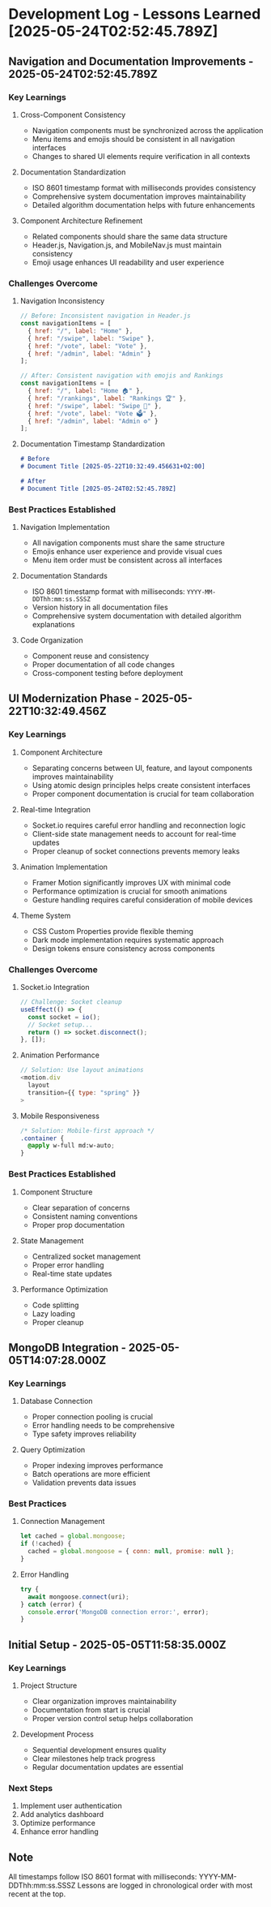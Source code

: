 # Development Log - Lessons Learned [2025-05-24T02:52:45.789Z]

## Navigation and Documentation Improvements - 2025-05-24T02:52:45.789Z

### Key Learnings
1. Cross-Component Consistency
   - Navigation components must be synchronized across the application
   - Menu items and emojis should be consistent in all navigation interfaces
   - Changes to shared UI elements require verification in all contexts

2. Documentation Standardization
   - ISO 8601 timestamp format with milliseconds provides consistency
   - Comprehensive system documentation improves maintainability
   - Detailed algorithm documentation helps with future enhancements

3. Component Architecture Refinement
   - Related components should share the same data structure
   - Header.js, Navigation.js, and MobileNav.js must maintain consistency
   - Emoji usage enhances UI readability and user experience

### Challenges Overcome
1. Navigation Inconsistency
   ```javascript
   // Before: Inconsistent navigation in Header.js
   const navigationItems = [
     { href: "/", label: "Home" },
     { href: "/swipe", label: "Swipe" },
     { href: "/vote", label: "Vote" },
     { href: "/admin", label: "Admin" }
   ];
   
   // After: Consistent navigation with emojis and Rankings
   const navigationItems = [
     { href: "/", label: "Home 🏠" },
     { href: "/rankings", label: "Rankings 🏆" },
     { href: "/swipe", label: "Swipe 🔄" },
     { href: "/vote", label: "Vote 🗳️" },
     { href: "/admin", label: "Admin ⚙️" }
   ];
   ```

2. Documentation Timestamp Standardization
   ```markdown
   # Before
   # Document Title [2025-05-22T10:32:49.456631+02:00]
   
   # After
   # Document Title [2025-05-24T02:52:45.789Z]
   ```

### Best Practices Established
1. Navigation Implementation
   - All navigation components must share the same structure
   - Emojis enhance user experience and provide visual cues
   - Menu item order must be consistent across all interfaces

2. Documentation Standards
   - ISO 8601 timestamp format with milliseconds: `YYYY-MM-DDThh:mm:ss.SSSZ`
   - Version history in all documentation files
   - Comprehensive system documentation with detailed algorithm explanations

3. Code Organization
   - Component reuse and consistency
   - Proper documentation of all code changes
   - Cross-component testing before deployment

## UI Modernization Phase - 2025-05-22T10:32:49.456Z

### Key Learnings
1. Component Architecture
   - Separating concerns between UI, feature, and layout components improves maintainability
   - Using atomic design principles helps create consistent interfaces
   - Proper component documentation is crucial for team collaboration

2. Real-time Integration
   - Socket.io requires careful error handling and reconnection logic
   - Client-side state management needs to account for real-time updates
   - Proper cleanup of socket connections prevents memory leaks

3. Animation Implementation
   - Framer Motion significantly improves UX with minimal code
   - Performance optimization is crucial for smooth animations
   - Gesture handling requires careful consideration of mobile devices

4. Theme System
   - CSS Custom Properties provide flexible theming
   - Dark mode implementation requires systematic approach
   - Design tokens ensure consistency across components

### Challenges Overcome
1. Socket.io Integration
   ```javascript
   // Challenge: Socket cleanup
   useEffect(() => {
     const socket = io();
     // Socket setup...
     return () => socket.disconnect();
   }, []);
   ```

2. Animation Performance
   ```javascript
   // Solution: Use layout animations
   <motion.div
     layout
     transition={{ type: "spring" }}
   >
   ```

3. Mobile Responsiveness
   ```css
   /* Solution: Mobile-first approach */
   .container {
     @apply w-full md:w-auto;
   }
   ```

### Best Practices Established
1. Component Structure
   - Clear separation of concerns
   - Consistent naming conventions
   - Proper prop documentation

2. State Management
   - Centralized socket management
   - Proper error handling
   - Real-time state updates

3. Performance Optimization
   - Code splitting
   - Lazy loading
   - Proper cleanup

## MongoDB Integration - 2025-05-05T14:07:28.000Z

### Key Learnings
1. Database Connection
   - Proper connection pooling is crucial
   - Error handling needs to be comprehensive
   - Type safety improves reliability

2. Query Optimization
   - Proper indexing improves performance
   - Batch operations are more efficient
   - Validation prevents data issues

### Best Practices
1. Connection Management
   ```javascript
   let cached = global.mongoose;
   if (!cached) {
     cached = global.mongoose = { conn: null, promise: null };
   }
   ```

2. Error Handling
   ```javascript
   try {
     await mongoose.connect(uri);
   } catch (error) {
     console.error('MongoDB connection error:', error);
   }
   ```

## Initial Setup - 2025-05-05T11:58:35.000Z

### Key Learnings
1. Project Structure
   - Clear organization improves maintainability
   - Documentation from start is crucial
   - Proper version control setup helps collaboration

2. Development Process
   - Sequential development ensures quality
   - Clear milestones help track progress
   - Regular documentation updates are essential

### Next Steps
1. Implement user authentication
2. Add analytics dashboard
3. Optimize performance
4. Enhance error handling

## Note
All timestamps follow ISO 8601 format with milliseconds: YYYY-MM-DDThh:mm:ss.SSSZ
Lessons are logged in chronological order with most recent at the top.
